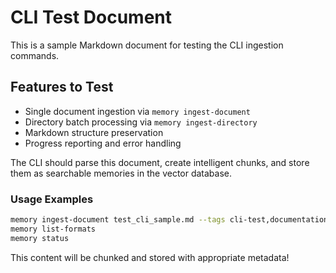 # CLI Test Document

This is a sample Markdown document for testing the CLI ingestion commands.

## Features to Test

- Single document ingestion via `memory ingest-document`
- Directory batch processing via `memory ingest-directory` 
- Markdown structure preservation
- Progress reporting and error handling

The CLI should parse this document, create intelligent chunks,
and store them as searchable memories in the vector database.

### Usage Examples

```bash
memory ingest-document test_cli_sample.md --tags cli-test,documentation
memory list-formats
memory status
```

This content will be chunked and stored with appropriate metadata!